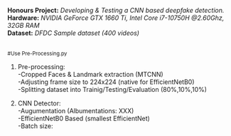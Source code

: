 **Honours Project:** *Developing & Testing a CNN based deepfake detection.* <br /> 
**Hardware:** *NVIDIA GeForce GTX 1660 Ti, Intel Core i7-10750H @2.60Ghz, 32GB RAM* <br />
**Dataset:** *DFDC Sample dataset (400 videos)* <br /> <br />



 <sub>#Use Pre-Processing.py</sub>
1. Pre-processing: <br />
   -Cropped Faces & Landmark extraction (MTCNN) <br />
   -Adjusting frame size to 224x224 (native for EfficientNetB0)  <br />
   -Splitting dataset into Trainig/Testing/Evaluation (80%,10%,10%) <br /> 



2. CNN Detector: <br />
   -Augumentation (Albumentations: XXX) <br />
   -EfficientNetB0 Based (smallest EfficientNet) <br />
   -Batch size:
